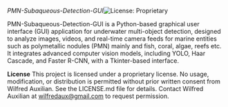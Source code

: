 *PMN-Subaqueous-Detection-GUI*![License: Proprietary](https://img.shields.io/badge/License-Proprietary-red.svg)

PMN-Subaqueous-Detection-GUI is a Python-based graphical user interface (GUI) application for underwater multi-object detection, designed to analyze images, videos, and real-time camera feeds for marine entities such as polymetallic nodules (PMN) mainly and fish, coral, algae, reefs etc. It integrates advanced computer vision models, including YOLO, Haar Cascade, and Faster R-CNN, with a Tkinter-based interface. 




**License**
This project is licensed under a proprietary license. No usage, modification, or distribution is permitted without prior written consent from Wilfred Auxilian. See the LICENSE.md file for details. Contact Wilfred Auxilian at wilfredaux@gmail.com to request permission.
